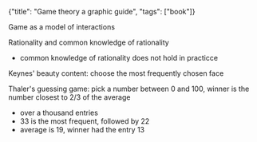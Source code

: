 {"title": "Game theory a graphic guide", "tags": ["book"]}

Game as a model of interactions

Rationality and common knowledge of rationality
* common knowledge of rationality does not hold in practicce

Keynes' beauty content: choose the most frequently chosen face

Thaler's guessing game: pick a number between 0 and 100, winner is the number closest to 2/3 of the average
* over a thousand entries
* 33 is the most frequent, followed by 22
* average is 19, winner had the entry 13



